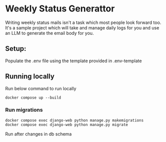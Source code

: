 # Weekly Status Generattor

Writing weekly status mails isn't a task which most people look forward too. It's a sample project which will take and manage daily logs for you and use an LLM to generate the email body for you.

## Setup:
Populate the .env file using the template provided in .env-template

## Running locally
Run below command to run locally
```
docker compose up --build
```

### Run migrations
```
docker compose exec django-web python manage.py makemigrations
docker compose exec django-web python manage.py migrate 
```
Run after changes in db schema
